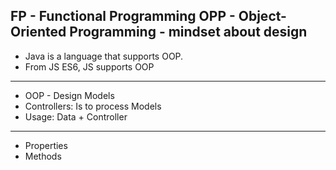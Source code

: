 FP - Functional Programming
OPP - Object-Oriented Programming - mindset about design 
---

- Java is a language that supports OOP.
- From JS ES6, JS supports OOP

---
- OOP - Design Models 
- Controllers: Is to process Models
- Usage: Data + Controller

---
- Properties
- Methods